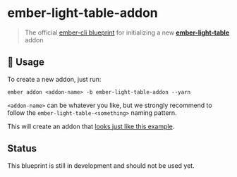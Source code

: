 # ember-light-table-addon

> The official [ember-cli blueprint](https://ember-cli.com/extending/#generators-and-blueprints) for initializing a new [**ember-light-table**][elt] addon


## :ledger: Usage

To create a new addon, just run:

```
ember addon <addon-name> -b ember-light-table-addon --yarn
```

`<addon-name>` can be whatever you like, but we strongly recommend to follow the
`ember-light-table-<something>` naming pattern.

This will create an addon that [looks just like this example][example].


## Status

This blueprint is still in development and should not be used yet.


[elt]: https://github.com/offirgolan/ember-light-table
[example]: https://github.com/buschtoens/ember-light-table-example-addon
